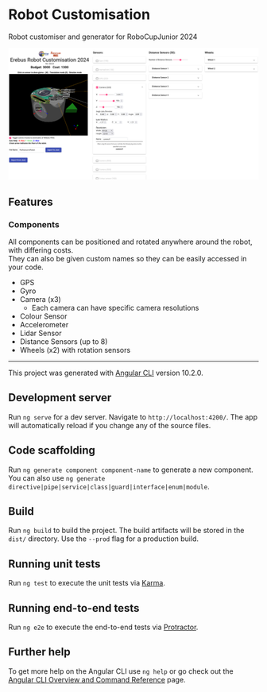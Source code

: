 # Robot Customisation

Robot customiser and generator for RoboCupJunior 2024

![Example of app](docs/page.png)

## Features

### Components

All components can be positioned and rotated anywhere around the robot, with differing costs.  
They can also be given custom names so they can be easily accessed in your code.  

- GPS
- Gyro
- Camera (x3)
  - Each camera can have specific camera resolutions
- Colour Sensor
- Accelerometer
- Lidar Sensor
- Distance Sensors (up to 8)
- Wheels (x2) with rotation sensors

---

This project was generated with [Angular CLI](https://github.com/angular/angular-cli) version 10.2.0.

## Development server

Run `ng serve` for a dev server. Navigate to `http://localhost:4200/`. The app will automatically reload if you change any of the source files.

## Code scaffolding

Run `ng generate component component-name` to generate a new component. You can also use `ng generate directive|pipe|service|class|guard|interface|enum|module`.

## Build

Run `ng build` to build the project. The build artifacts will be stored in the `dist/` directory. Use the `--prod` flag for a production build.

## Running unit tests

Run `ng test` to execute the unit tests via [Karma](https://karma-runner.github.io).

## Running end-to-end tests

Run `ng e2e` to execute the end-to-end tests via [Protractor](http://www.protractortest.org/).

## Further help

To get more help on the Angular CLI use `ng help` or go check out the [Angular CLI Overview and Command Reference](https://angular.io/cli) page.
